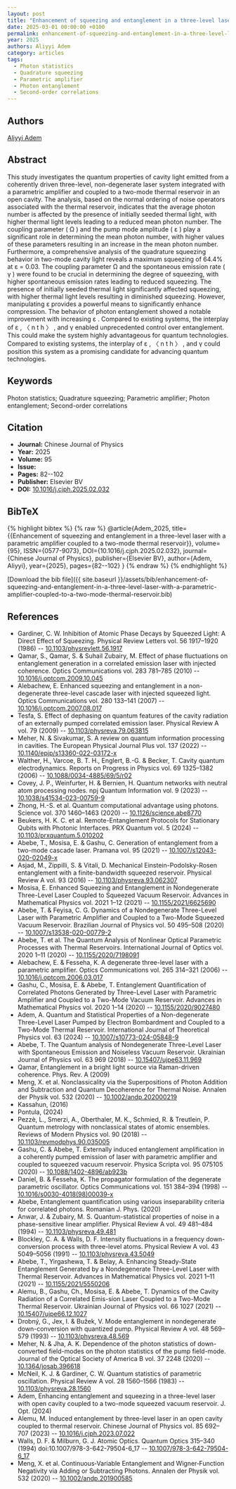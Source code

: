 ```yaml
---
layout: post
title: "Enhancement of squeezing and entanglement in a three-level laser with a parametric amplifier coupled to a two-mode thermal reservoir"
date: 2025-03-01 00:00:00 +0100
permalink: enhancement-of-squeezing-and-entanglement-in-a-three-level-laser-with-a-parametric-amplifier-coupled-to-a-two-mode-thermal-reservoir
year: 2025
authors: Aliyyi Adem
category: articles
tags:
  - Photon statistics
  - Quadrature squeezing
  - Parametric amplifier
  - Photon entanglement
  - Second-order correlations
---
```

 
## Authors
[Aliyyi Adem](authors/aliyyi-adem)
 
## Abstract
This study investigates the quantum properties of cavity light emitted from a coherently driven three-level, non-degenerate laser system integrated with a parametric amplifier and coupled to a two-mode thermal reservoir in an open cavity. The analysis, based on the normal ordering of noise operators associated with the thermal reservoir, indicates that the average photon number is affected by the presence of initially seeded thermal light, with higher thermal light levels leading to a reduced mean photon number. The coupling parameter ( Ω ) and the pump mode amplitude ( ɛ ) play a significant role in determining the mean photon number, with higher values of these parameters resulting in an increase in the mean photon number. Furthermore, a comprehensive analysis of the quadrature squeezing behavior in two-mode cavity light reveals a maximum squeezing of 64.4% at ɛ = 0.03. The coupling parameter Ω and the spontaneous emission rate ( γ ) were found to be crucial in determining the degree of squeezing, with higher spontaneous emission rates leading to reduced squeezing. The presence of initially seeded thermal light significantly affected squeezing, with higher thermal light levels resulting in diminished squeezing. However, manipulating ɛ provides a powerful means to significantly enhance compression. The behavior of photon entanglement showed a notable improvement with increasing ɛ . Compared to existing systems, the interplay of ɛ , 〈 n t h 〉 , and γ enabled unprecedented control over entanglement. This could make the system highly advantageous for quantum technologies. Compared to existing systems, the interplay of ɛ , 〈 n t h 〉 , and γ could position this system as a promising candidate for advancing quantum technologies.
 
## Keywords
Photon statistics; Quadrature squeezing; Parametric amplifier; Photon entanglement; Second-order correlations
 
## Citation
- **Journal:** Chinese Journal of Physics
- **Year:** 2025
- **Volume:** 95
- **Issue:** 
- **Pages:** 82--102
- **Publisher:** Elsevier BV
- **DOI:** [10.1016/j.cjph.2025.02.032](https://doi.org/10.1016/j.cjph.2025.02.032)
 
## BibTeX
{% highlight bibtex %}
{% raw %}
@article{Adem_2025,
  title={{Enhancement of squeezing and entanglement in a three-level laser with a parametric amplifier coupled to a two-mode thermal reservoir}},
  volume={95},
  ISSN={0577-9073},
  DOI={10.1016/j.cjph.2025.02.032},
  journal={Chinese Journal of Physics},
  publisher={Elsevier BV},
  author={Adem, Aliyyi},
  year={2025},
  pages={82--102}
}
{% endraw %}
{% endhighlight %}
 
[Download the bib file]({{ site.baseurl }}/assets/bib/enhancement-of-squeezing-and-entanglement-in-a-three-level-laser-with-a-parametric-amplifier-coupled-to-a-two-mode-thermal-reservoir.bib)
 
## References
- Gardiner, C. W. Inhibition of Atomic Phase Decays by Squeezed Light: A Direct Effect of Squeezing. Physical Review Letters vol. 56 1917–1920 (1986) -- [10.1103/physrevlett.56.1917](https://doi.org/10.1103/physrevlett.56.1917)
- Qamar, S., Qamar, S. & Suhail Zubairy, M. Effect of phase fluctuations on entanglement generation in a correlated emission laser with injected coherence. Optics Communications vol. 283 781–785 (2010) -- [10.1016/j.optcom.2009.10.045](https://doi.org/10.1016/j.optcom.2009.10.045)
- Alebachew, E. Enhanced squeezing and entanglement in a non-degenerate three-level cascade laser with injected squeezed light. Optics Communications vol. 280 133–141 (2007) -- [10.1016/j.optcom.2007.08.017](https://doi.org/10.1016/j.optcom.2007.08.017)
- Tesfa, S. Effect of dephasing on quantum features of the cavity radiation of an externally pumped correlated emission laser. Physical Review A vol. 79 (2009) -- [10.1103/physreva.79.063815](https://doi.org/10.1103/physreva.79.063815)
- Meher, N. & Sivakumar, S. A review on quantum information processing in cavities. The European Physical Journal Plus vol. 137 (2022) -- [10.1140/epjp/s13360-022-03172-x](https://doi.org/10.1140/epjp/s13360-022-03172-x)
- Walther, H., Varcoe, B. T. H., Englert, B.-G. & Becker, T. Cavity quantum electrodynamics. Reports on Progress in Physics vol. 69 1325–1382 (2006) -- [10.1088/0034-4885/69/5/r02](https://doi.org/10.1088/0034-4885/69/5/r02)
- Covey, J. P., Weinfurter, H. & Bernien, H. Quantum networks with neutral atom processing nodes. npj Quantum Information vol. 9 (2023) -- [10.1038/s41534-023-00759-9](https://doi.org/10.1038/s41534-023-00759-9)
- Zhong, H.-S. et al. Quantum computational advantage using photons. Science vol. 370 1460–1463 (2020) -- [10.1126/science.abe8770](https://doi.org/10.1126/science.abe8770)
- Beukers, H. K. C. et al. Remote-Entanglement Protocols for Stationary Qubits with Photonic Interfaces. PRX Quantum vol. 5 (2024) -- [10.1103/prxquantum.5.010202](https://doi.org/10.1103/prxquantum.5.010202)
- Abebe, T., Mosisa, E. & Gashu, C. Generation of entanglement from a two-mode cascade laser. Pramana vol. 95 (2021) -- [10.1007/s12043-020-02049-x](https://doi.org/10.1007/s12043-020-02049-x)
- Asjad, M., Zippilli, S. & Vitali, D. Mechanical Einstein-Podolsky-Rosen entanglement with a finite-bandwidth squeezed reservoir. Physical Review A vol. 93 (2016) -- [10.1103/physreva.93.062307](https://doi.org/10.1103/physreva.93.062307)
- Mosisa, E. Enhanced Squeezing and Entanglement in Nondegenerate Three-Level Laser Coupled to Squeezed Vacuum Reservoir. Advances in Mathematical Physics vol. 2021 1–12 (2021) -- [10.1155/2021/6625690](https://doi.org/10.1155/2021/6625690)
- Abebe, T. & Feyisa, C. G. Dynamics of a Nondegenerate Three-Level Laser with Parametric Amplifier and Coupled to a Two-Mode Squeezed Vacuum Reservoir. Brazilian Journal of Physics vol. 50 495–508 (2020) -- [10.1007/s13538-020-00779-2](https://doi.org/10.1007/s13538-020-00779-2)
- Abebe, T. et al. The Quantum Analysis of Nonlinear Optical Parametric Processes with Thermal Reservoirs. International Journal of Optics vol. 2020 1–11 (2020) -- [10.1155/2020/7198091](https://doi.org/10.1155/2020/7198091)
- Alebachew, E. & Fesseha, K. A degenerate three-level laser with a parametric amplifier. Optics Communications vol. 265 314–321 (2006) -- [10.1016/j.optcom.2006.03.017](https://doi.org/10.1016/j.optcom.2006.03.017)
- Gashu, C., Mosisa, E. & Abebe, T. Entanglement Quantification of Correlated Photons Generated by Three-Level Laser with Parametric Amplifier and Coupled to a Two-Mode Vacuum Reservoir. Advances in Mathematical Physics vol. 2020 1–14 (2020) -- [10.1155/2020/9027480](https://doi.org/10.1155/2020/9027480)
- Adem, A. Quantum and Statistical Properties of a Non-degenerate Three-Level Laser Pumped by Electron Bombardment and Coupled to a Two-Mode Thermal Reservoir. International Journal of Theoretical Physics vol. 63 (2024) -- [10.1007/s10773-024-05848-9](https://doi.org/10.1007/s10773-024-05848-9)
- Abebe, T. The Quantum analysis of Nondegenerate Three-Level Laser with Spontaneous Emission and Noiseless Vacuum Reservoir. Ukrainian Journal of Physics vol. 63 969 (2018) -- [10.15407/ujpe63.11.969](https://doi.org/10.15407/ujpe63.11.969)
- Qamar, Entanglement in a bright light source via Raman-driven coherence. Phys. Rev. A (2009)
- Meng, X. et al. Nonclassicality via the Superpositions of Photon Addition and Subtraction and Quantum Decoherence for Thermal Noise. Annalen der Physik vol. 532 (2020) -- [10.1002/andp.202000219](https://doi.org/10.1002/andp.202000219)
- Kassahun, (2016)
- Pontula, (2024)
- Pezzè, L., Smerzi, A., Oberthaler, M. K., Schmied, R. & Treutlein, P. Quantum metrology with nonclassical states of atomic ensembles. Reviews of Modern Physics vol. 90 (2018) -- [10.1103/revmodphys.90.035005](https://doi.org/10.1103/revmodphys.90.035005)
- Gashu, C. & Abebe, T. Externally induced entanglement amplification in a coherently pumped emission of laser with parametric amplifier and coupled to squeezed vacuum reservoir. Physica Scripta vol. 95 075105 (2020) -- [10.1088/1402-4896/ab923b](https://doi.org/10.1088/1402-4896/ab923b)
- Daniel, B. & Fesseha, K. The propagator formulation of the degenerate parametric oscillator. Optics Communications vol. 151 384–394 (1998) -- [10.1016/s0030-4018(98)00039-x](https://doi.org/10.1016/s0030-4018(98)00039-x)
- Abebe, Entanglement quantification using various inseparability criteria for correlated photons. Romanian J. Phys. (2020)
- Anwar, J. & Zubairy, M. S. Quantum-statistical properties of noise in a phase-sensitive linear amplifier. Physical Review A vol. 49 481–484 (1994) -- [10.1103/physreva.49.481](https://doi.org/10.1103/physreva.49.481)
- Blockley, C. A. & Walls, D. F. Intensity fluctuations in a frequency down-conversion process with three-level atoms. Physical Review A vol. 43 5049–5056 (1991) -- [10.1103/physreva.43.5049](https://doi.org/10.1103/physreva.43.5049)
- Abebe, T., Yirgashewa, T. & Belay, A. Enhancing Steady-State Entanglement Generated by a Nondegenerate Three-Level Laser with Thermal Reservoir. Advances in Mathematical Physics vol. 2021 1–11 (2021) -- [10.1155/2021/5550206](https://doi.org/10.1155/2021/5550206)
- Alemu, B., Gashu, Ch., Mosisa, E. & Abebe, T. Dynamics of the Cavity Radiation of a Correlated Emis-sion Laser Coupled to a Two-Mode Thermal Reservoir. Ukrainian Journal of Physics vol. 66 1027 (2021) -- [10.15407/ujpe66.12.1027](https://doi.org/10.15407/ujpe66.12.1027)
- Drobný, G., Jex, I. & Bužek, V. Mode entanglement in nondegenerate down-conversion with quantized pump. Physical Review A vol. 48 569–579 (1993) -- [10.1103/physreva.48.569](https://doi.org/10.1103/physreva.48.569)
- Meher, N. & Jha, A. K. Dependence of the photon statistics of down-converted field-modes on the photon statistics of the pump field-mode. Journal of the Optical Society of America B vol. 37 2248 (2020) -- [10.1364/josab.396618](https://doi.org/10.1364/josab.396618)
- McNeil, K. J. & Gardiner, C. W. Quantum statistics of parametric oscillation. Physical Review A vol. 28 1560–1566 (1983) -- [10.1103/physreva.28.1560](https://doi.org/10.1103/physreva.28.1560)
- Adem, Enhancing entanglement and squeezing in a three-level laser with open cavity coupled to a two-mode squeezed vacuum reservoir. J. Opt. (2024)
- Alemu, M. Induced entanglement by three-level laser in an open cavity coupled to thermal reservoir. Chinese Journal of Physics vol. 85 692–707 (2023) -- [10.1016/j.cjph.2023.07.022](https://doi.org/10.1016/j.cjph.2023.07.022)
- Walls, D. F. & Milburn, G. J. Atomic Optics. Quantum Optics 315–340 (1994) doi:10.1007/978-3-642-79504-6_17 -- [10.1007/978-3-642-79504-6_17](https://doi.org/10.1007/978-3-642-79504-6_17)
- Meng, X. et al. Continuous‐Variable Entanglement and Wigner‐Function Negativity via Adding or Subtracting Photons. Annalen der Physik vol. 532 (2020) -- [10.1002/andp.201900585](https://doi.org/10.1002/andp.201900585)


